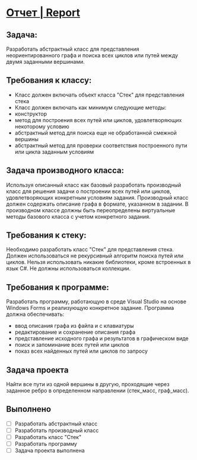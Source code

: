 # [Отчет | Report](Report6.pdf)

## Задача: 
Разработать абстрактный класс для представления неориентированного графа и поиска всех циклов или путей между двумя заданными вершинами. 

## Требования к классу: 
- Класс должен включать объект класса "Стек" для представления стека 
- Класс должен включать как минимум следующие методы: 
 - конструктор 
 - метод для построения всех путей или циклов, удовлетворяющих некоторому условию 
 - абстрактный метод для поиска еще не обработанной смежной вершины 
 - абстрактный метод для проверки соответствия построенного пути или цикла заданным условиям 

## Задача производного класса: 
Используя описанный класс как базовый разработать производный класс для решения задачи о построении всех путей или циклов, удовлетворяющих конкретным условиям задания. Производный класс должен содержать описание графа в формате, указанном в задании. В производном классе должны быть переопределены виртуальные методы базового класса с учетом конкретного задания. 

## Требования к стеку: 
Необходимо разработать класс "Стек" для представления стека. Должен использоваться не рекурсивный алгоритм поиска путей или циклов. Нельзя использовать никакие библиотеки, кроме встроенных в язык С#. Не должны использоваться коллекции. 

## Требования к программе: 
Разработать программу, работающую в среде Visual Studio на основе Windows Forms и реализующую конкретное задание. Программа должна обеспечивать: 
- ввод описания графа из файла и с клавиатуры 
- редактирование и сохранение описания графа 
- представление исходного графа и результатов в графическом виде 
- поиск и запоминание всех путей или циклов 
- показ всех найденных путей или циклов по запросу 

## Задача проекта 
Найти все пути из одной вершины в другую, проходящие через заданное ребро в определенном направлении (стек_масс, граф_масс). 

## Выполнено 
- [ ] Разработать абстрактный класс 
- [ ] Разработать производный класс 
- [ ] Разработать класс "Стек" 
- [ ] Разработать программу 
- [ ] Задача проекта выполнена
